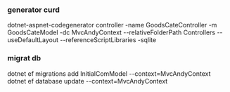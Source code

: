 
### generator curd

dotnet-aspnet-codegenerator controller -name GoodsCateController -m GoodsCateModel -dc MvcAndyContext --relativeFolderPath Controllers --useDefaultLayout --referenceScriptLibraries -sqlite


### migrat db
dotnet ef migrations add InitialComModel --context=MvcAndyContext
dotnet ef database update --context=MvcAndyContext